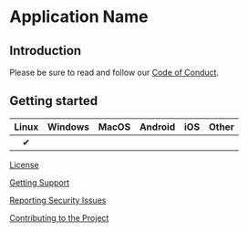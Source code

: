 # Application Name

## Introduction

Please be sure to read and follow our [Code of Conduct](CODE_OF_CONDUCT.md).

## Getting started

| Linux | Windows | MacOS | Android | iOS | Other |
| :---: | :-----: | :---: | :-----: | :-: | ----- |
|   ✔   |         |       |         |     |       |

[License](LICENSE.md)

[Getting Support](SUPPORT.md)

[Reporting Security Issues](SECURITY.md)

[Contributing to the Project](CONTRIBUTING.md)
